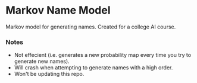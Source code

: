 # Markov Name Model
Markov model for generating names. Created for a college AI course.

### Notes
- Not effecient (i.e. generates a new probability map every time you try to generate new names).
- Will crash when attempting to generate names with a high order.
- Won't be updating this repo.